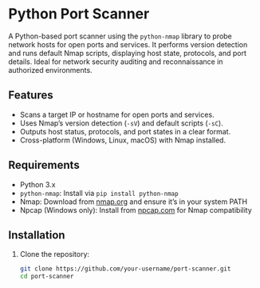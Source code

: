 # Python Port Scanner

A Python-based port scanner using the `python-nmap` library to probe network hosts for open ports and services. It performs version detection and runs default Nmap scripts, displaying host state, protocols, and port details. Ideal for network security auditing and reconnaissance in authorized environments.

## Features
- Scans a target IP or hostname for open ports and services.
- Uses Nmap’s version detection (`-sV`) and default scripts (`-sC`).
- Outputs host status, protocols, and port states in a clear format.
- Cross-platform (Windows, Linux, macOS) with Nmap installed.

## Requirements
- Python 3.x
- `python-nmap`: Install via `pip install python-nmap`
- Nmap: Download from [nmap.org](https://nmap.org/) and ensure it’s in your system PATH
- Npcap (Windows only): Install from [npcap.com](https://npcap.com/) for Nmap compatibility

## Installation
1. Clone the repository:
   ```bash
   git clone https://github.com/your-username/port-scanner.git
   cd port-scanner

